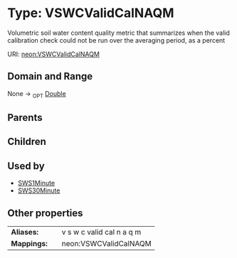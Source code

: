 
# Type: VSWCValidCalNAQM


Volumetric soil water content quality metric that summarizes when the valid calibration check could not be run over the averaging period, as a percent

URI: [neon:VSWCValidCalNAQM](https://data.neonscience.org/VSWCValidCalNAQM)


## Domain and Range

None ->  <sub>OPT</sub> [Double](types/Double.md)

## Parents


## Children


## Used by

 * [SWS1Minute](SWS1Minute.md)
 * [SWS30Minute](SWS30Minute.md)

## Other properties

|  |  |  |
| --- | --- | --- |
| **Aliases:** | | v s w c valid cal n a q m |
| **Mappings:** | | neon:VSWCValidCalNAQM |

